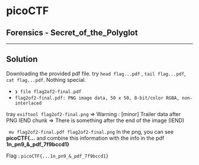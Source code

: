 # picoCTF
## Forensics - Secret_of_the_Polyglot

--------------------
## Solution

Downloading the provided pdf file. 
try ```head flag...pdf``` , ```tail flag...pdf```, ```cat flag...pdf```. Nothing special.
* ```❯ file flag2of2-final.pdf```
* ```flag2of2-final.pdf: PNG image data, 50 x 50, 8-bit/color RGBA, non-interlaced```

tray ```exiftool flag2of2-final.png``` => Warning : [minor] Trailer data after PNG IEND chunk 
=> There is something after the end of the image (IEND)

``` mv flag2of2-final.pdf flag2of2-final.png```
In the png, you can see **picoCTF{...** and combine this information with the info in the pdf **1n_pn9_&_pdf_7f9bccd1}**



Flag : `picoCTF{...1n_pn9_&_pdf_7f9bccd1}` 
